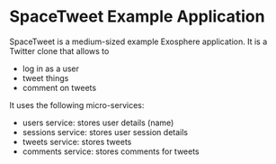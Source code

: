 # SpaceTweet Example Application

SpaceTweet is a medium-sized example Exosphere application.
It is a Twitter clone that allows to
* log in as a user
* tweet things
* comment on tweets

It uses the following micro-services:
* users service: stores user details (name)
* sessions service: stores user session details
* tweets service: stores tweets
* comments service: stores comments for tweets

